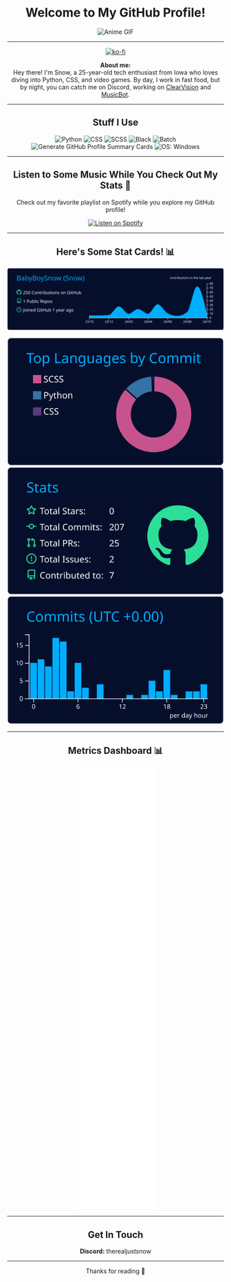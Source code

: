 <div align="center">

  <h1>Welcome to My GitHub Profile!</h1>
  
  <img src="https://media.giphy.com/media/Z3Y0EBcsvZ7bO/giphy.gif" alt="Anime GIF">

  ---
  [![ko-fi](https://ko-fi.com/img/githubbutton_sm.svg)](https://ko-fi.com/justsnow)

  **About me:**  
  Hey there! I'm Snow, a 25-year-old tech enthusiast from Iowa who loves diving into Python, CSS, and video games. By day, I work in fast food, but by night, you can catch me on Discord, working on [ClearVision](https://github.com/ClearVision/ClearVision-v6) and [MusicBot](https://github.com/Just-Some-Bots/MusicBot).

  ---

  ## Stuff I Use

  <p>
    <img src="https://img.shields.io/badge/Python-3776AB?style=for-the-badge&logo=python&logoColor=white" alt="Python">
    <img src="https://img.shields.io/badge/CSS-1572B6?style=for-the-badge&logo=css3&logoColor=white" alt="CSS">
    <img src="https://img.shields.io/badge/SCSS-CC6699?style=for-the-badge&logo=sass&logoColor=white" alt="SCSS">
    <img src="https://img.shields.io/badge/Black-000000?style=for-the-badge&logo=black&logoColor=white" alt="Black">
    <img src="https://img.shields.io/badge/Batch-4D4D4D?style=for-the-badge&logo=windows&logoColor=white" alt="Batch">
    <img src="https://img.shields.io/badge/Generate%20GitHub%20Profile%20Summary%20Cards-Passing-brightgreen?style=for-the-badge" alt="Generate GitHub Profile Summary Cards">
    <img src="https://img.shields.io/badge/OS-Windows-0078D4?style=for-the-badge&logo=windows&logoColor=white" alt="OS: Windows">
  </p>

  ---

  ## Listen to Some Music While You Check Out My Stats 🎵
  Check out my favorite playlist on Spotify while you explore my GitHub profile! 

  [![Listen on Spotify](https://img.shields.io/badge/Listen%20on%20Spotify-1DB954?style=for-the-badge&logo=spotify&logoColor=white)](https://open.spotify.com/playlist/47r4IpO61ercoZlHnRta6n)

  ---

  ## Here's Some Stat Cards! 📊

  [![](https://raw.githubusercontent.com/BabyBoySnow/babyboysnow/main/profile-summary-card-output/algolia/0-profile-details.svg)](https://github.com/vn7n24fzkq/github-profile-summary-cards)

  [![](https://raw.githubusercontent.com/BabyBoySnow/babyboysnow/main/profile-summary-card-output/algolia/2-most-commit-language.svg)](https://github.com/vn7n24fzkq/github-profile-summary-cards) [![](https://raw.githubusercontent.com/BabyBoySnow/babyboysnow/main/profile-summary-card-output/algolia/3-stats.svg)](https://github.com/vn7n24fzkq/github-profile-summary-cards) [![](https://raw.githubusercontent.com/BabyBoySnow/babyboysnow/main/profile-summary-card-output/algolia/4-productive-time.svg)](https://github.com/vn7n24fzkq/github-profile-summary-cards)
  
  

  ---

  ## Metrics Dashboard 📊
  [![Metrics](https://github.com/babyboysnow/babyboysnow/blob/main/github-metrics.svg)](https://metrics.lecoq.io/Snow)

  ---

  ## Get In Touch

  **Discord:** therealjustsnow

  ---

  <p>Thanks for reading 💜</p>

</div>
